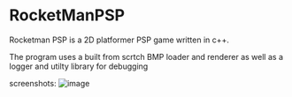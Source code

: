 # RocketManPSP

Rocketman PSP is a 2D platformer PSP game written in c++.

The program uses a built from scrtch BMP loader and renderer as well as a logger and utilty library for debugging 

screenshots:
![image](https://user-images.githubusercontent.com/52978102/169963221-e21dd1d5-9973-4711-ac3b-083cbe7fd4f1.png)
